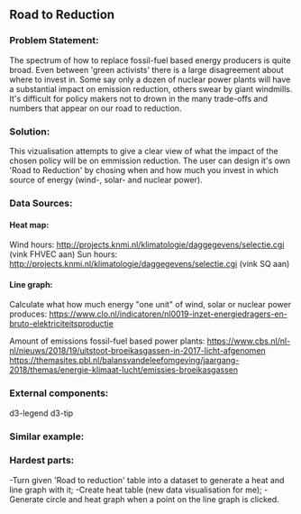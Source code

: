 ## Road to Reduction

### Problem Statement:

The spectrum of how to replace fossil-fuel based energy producers is quite broad. Even between 'green activists' there is a large disagreement about where to invest in. Some say only a dozen of nuclear power plants will have a substantial impact on emission reduction, others swear by giant windmills. It's difficult for policy makers not to drown in the many trade-offs and numbers that appear on our road to reduction.

### Solution:

This vizualisation attempts to give a clear view of what the impact of the chosen policy will be on emmission reduction. The user can design it's own 'Road to Reduction' by chosing when and how much you invest in which source of energy (wind-, solar- and nuclear power). 

### Data Sources:

#### Heat map:
Wind hours: http://projects.knmi.nl/klimatologie/daggegevens/selectie.cgi (vink FHVEC aan)
Sun hours: http://projects.knmi.nl/klimatologie/daggegevens/selectie.cgi (vink SQ aan)

#### Line graph:
Calculate what how much energy "one unit" of wind, solar or nuclear power produces:
https://www.clo.nl/indicatoren/nl0019-inzet-energiedragers-en-bruto-elektriciteitsproductie

Amount of emissions fossil-fuel based power plants:
https://www.cbs.nl/nl-nl/nieuws/2018/19/uitstoot-broeikasgassen-in-2017-licht-afgenomen
https://themasites.pbl.nl/balansvandeleefomgeving/jaargang-2018/themas/energie-klimaat-lucht/emissies-broeikasgassen

### External components:
d3-legend
d3-tip

### Similar example: 

### Hardest parts:

-Turn given 'Road to reduction' table into a dataset to generate a heat and line graph with it;
-Create heat table (new data visualisation for me);
-Generate circle and heat graph when a point on the line graph is clicked.


